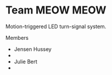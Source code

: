Team MEOW MEOW
========

Motion-triggered LED turn-signal system.

Members

* Jensen Hussey
* 
* Julie Bert
*